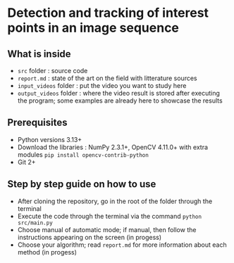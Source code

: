 # Detection and tracking of interest points in an image sequence

## What is inside

- `src` folder : source code
- `report.md` : state of the art on the field with litterature sources
- `input_videos` folder : put the video you want to study here
- `output_videos` folder : where the video result is stored after executing the program; some examples are already here to showcase the results

## Prerequisites

- Python versions 3.13+
- Download the libraries : NumPy 2.3.1+, OpenCV 4.11.0+ with extra modules `pip install opencv-contrib-python`
- Git 2+

## Step by step guide on how to use

- After cloning the repository, go in the root of the folder through the terminal
- Execute the code through the terminal via the command `python src/main.py`
- Choose manual of automatic mode; if manual, then follow the instructions appearing on the screen (in progess)
- Choose your algorithm; read `report.md` for more information about each method (in progess)
